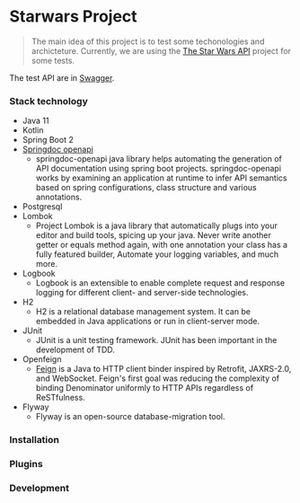 # Starwars Project

> The main idea of this project is to test some techonologies and archicteture.
> Currently, we are using the [The Star Wars API] project for some tests.

The test API are in [Swagger].

### Stack technology

* Java 11
* Kotlin
* Spring Boot 2
* [Springdoc openapi]
  * springdoc-openapi java library helps automating the generation of API documentation using spring boot projects. springdoc-openapi works by examining an application at runtime to infer API semantics based on spring configurations, class structure and various annotations.
* Postgresql
* Lombok
  * Project Lombok is a java library that automatically plugs into your editor and build tools, spicing up your java.
    Never write another getter or equals method again, with one annotation your class has a fully featured builder, Automate your logging variables, and much more.
* Logbook
  * Logbook is an extensible to enable complete request and response logging for different client- and server-side technologies.
* H2
  * H2 is a relational database management system. It can be embedded in Java applications or run in client-server mode.
* JUnit
  * JUnit is a unit testing framework. JUnit has been important in the development of TDD.
* Openfeign
  * [Feign] is a Java to HTTP client binder inspired by Retrofit, JAXRS-2.0, and WebSocket. Feign's first goal was reducing the complexity of binding Denominator uniformly to HTTP APIs regardless of ReSTfulness.
* Flyway
  * Flyway is an open-source database-migration tool.

### Installation

### Plugins

### Development 

[Swagger]: <http://localhost:9000/starwars-test/swagger-ui/index.html?configUrl=/starwars-test/v3/api-docs/swagger-config>
[Feign]: <https://github.com/OpenFeign/feign>
[The Star Wars API]: https://swapi.dev/
[Springdoc openapi]: https://springdoc.org/